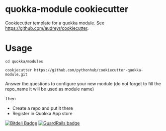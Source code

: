 quokka-module cookiecutter
==================

Cookiecutter template for a quokka module. See https://github.com/audreyr/cookiecutter.

# Usage

```cd quokka/modules```

```cookiecutter https://github.com/pythonhub/cookiecutter-quokka-module.git```

Answer the questions to configure your new module (do not forget to fill the repo_name it will be used as module name)

Then  

- Create a repo and put it there
- Register in Quokka App store


[![Bitdeli Badge](https://d2weczhvl823v0.cloudfront.net/pythonhub/cookiecutter-quokka-module/trend.png)](https://bitdeli.com/free "Bitdeli Badge") [![GuardRails badge](https://badges.production.guardrails.io/alexandre/cookiecutter-quokka-module.svg)](https://www.guardrails.io)

